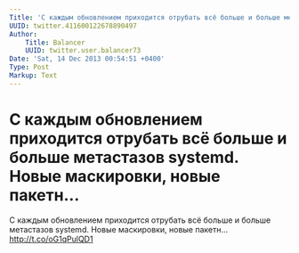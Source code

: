 ```yaml
---
Title: 'С каждым обновлением приходится отрубать всё больше и больше метастазов systemd. Новые маскировки, новые пакетн...'
UUID: twitter.411600122678890497
Author:
    Title: Balancer
    UUID: twitter.user.balancer73
Date: 'Sat, 14 Dec 2013 00:54:51 +0400'
Type: Post
Markup: Text
---
```


# С каждым обновлением приходится отрубать всё больше и больше метастазов systemd. Новые маскировки, новые пакетн...

С каждым обновлением приходится отрубать всё больше и больше
метастазов systemd. Новые маскировки, новые пакетн...
http://t.co/oG1qPulQD1